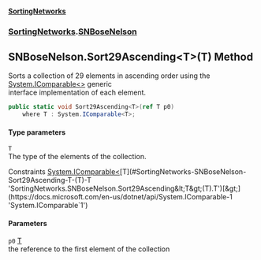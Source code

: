 #### [SortingNetworks](./index.md 'index')
### [SortingNetworks](./SortingNetworks.md 'SortingNetworks').[SNBoseNelson](./SortingNetworks-SNBoseNelson.md 'SortingNetworks.SNBoseNelson')
## SNBoseNelson.Sort29Ascending&lt;T&gt;(T) Method
Sorts a collection of 29 elements in ascending order using the [System.IComparable&lt;&gt;](https://docs.microsoft.com/en-us/dotnet/api/System.IComparable-1 'System.IComparable`1') generic  
interface implementation of each element.  
```csharp
public static void Sort29Ascending<T>(ref T p0)
    where T : System.IComparable<T>;
```
#### Type parameters
<a name='SortingNetworks-SNBoseNelson-Sort29Ascending-T-(T)-T'></a>
`T`  
The type of the elements of the collection.  

Constraints [System.IComparable&lt;](https://docs.microsoft.com/en-us/dotnet/api/System.IComparable-1 'System.IComparable`1')[T](#SortingNetworks-SNBoseNelson-Sort29Ascending-T-(T)-T 'SortingNetworks.SNBoseNelson.Sort29Ascending&lt;T&gt;(T).T')[&gt;](https://docs.microsoft.com/en-us/dotnet/api/System.IComparable-1 'System.IComparable`1')  
  
#### Parameters
<a name='SortingNetworks-SNBoseNelson-Sort29Ascending-T-(T)-p0'></a>
`p0` [T](#SortingNetworks-SNBoseNelson-Sort29Ascending-T-(T)-T 'SortingNetworks.SNBoseNelson.Sort29Ascending&lt;T&gt;(T).T')  
the reference to the first element of the collection  
  
